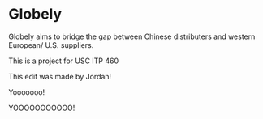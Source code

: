 # Globely 

Globely aims to bridge the gap between Chinese distributers and western European/ U.S. suppliers.

This is a project for USC ITP 460

This edit was made by Jordan!

Yooooooo!

YOOOOOOOOOOO!
